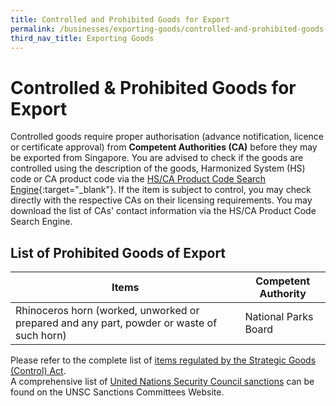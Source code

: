 ```yaml
---
title: Controlled and Prohibited Goods for Export
permalink: /businesses/exporting-goods/controlled-and-prohibited-goods-for-export
third_nav_title: Exporting Goods
---
```

# Controlled & Prohibited Goods for Export

Controlled goods require proper authorisation (advance notification, licence or certificate approval) from  **Competent Authorities (CA)** before they may be exported from Singapore. You are advised to check if the goods are controlled using the description of the goods, Harmonized System (HS) code or CA product code via the [HS/CA Product Code Search Engine](https://www.tradenet.gov.sg/tradenet/portlets/search/searchHSCA/searchInitHSCA.do){:target="_blank"}. If the item is subject to control, you may check directly with the respective CAs on their licensing requirements. You may download the list of CAs' contact information via the HS/CA Product Code Search Engine.

## List of Prohibited Goods of Export

|Items  |Competent Authority  |
|-------|---------------------|
| Rhinoceros horn (worked, unworked or prepared and any part, powder or waste of such horn) | National Parks Board |


Please refer to the complete list of [items regulated by the Strategic Goods (Control) Act](/businesses/strategic-goods-control/strategic-goods-control-list).  
A comprehensive list of [United Nations Security Council sanctions](/businesses/united-nations-security-council-sanctions/) can be found on the UNSC Sanctions Committees Website.